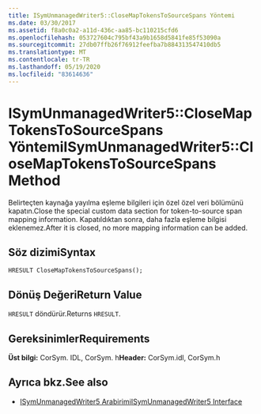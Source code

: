 ```yaml
---
title: ISymUnmanagedWriter5::CloseMapTokensToSourceSpans Yöntemi
ms.date: 03/30/2017
ms.assetid: f8a0c0a2-a11d-436c-aa85-bc110215cfd6
ms.openlocfilehash: 053727604c795bf43a9b1658d5841fe85f53090a
ms.sourcegitcommit: 27db07ffb26f76912feefba7b884313547410db5
ms.translationtype: MT
ms.contentlocale: tr-TR
ms.lasthandoff: 05/19/2020
ms.locfileid: "83614636"
---
```

# <a name="isymunmanagedwriter5closemaptokenstosourcespans-method"></a><span data-ttu-id="06963-102">ISymUnmanagedWriter5::CloseMapTokensToSourceSpans Yöntemi</span><span class="sxs-lookup"><span data-stu-id="06963-102">ISymUnmanagedWriter5::CloseMapTokensToSourceSpans Method</span></span>
<span data-ttu-id="06963-103">Belirteçten kaynağa yayılma eşleme bilgileri için özel özel veri bölümünü kapatın.</span><span class="sxs-lookup"><span data-stu-id="06963-103">Close the special custom data section for token-to-source span mapping information.</span></span> <span data-ttu-id="06963-104">Kapatıldıktan sonra, daha fazla eşleme bilgisi eklenemez.</span><span class="sxs-lookup"><span data-stu-id="06963-104">After it is closed, no more mapping information can be added.</span></span>  
  
## <a name="syntax"></a><span data-ttu-id="06963-105">Söz dizimi</span><span class="sxs-lookup"><span data-stu-id="06963-105">Syntax</span></span>  
  
```idl  
HRESULT CloseMapTokensToSourceSpans();  
```  
  
## <a name="return-value"></a><span data-ttu-id="06963-106">Dönüş Değeri</span><span class="sxs-lookup"><span data-stu-id="06963-106">Return Value</span></span>  
 <span data-ttu-id="06963-107">`HRESULT` döndürür.</span><span class="sxs-lookup"><span data-stu-id="06963-107">Returns `HRESULT`.</span></span>  
  
## <a name="requirements"></a><span data-ttu-id="06963-108">Gereksinimler</span><span class="sxs-lookup"><span data-stu-id="06963-108">Requirements</span></span>  
 <span data-ttu-id="06963-109">**Üst bilgi:** CorSym. IDL, CorSym. h</span><span class="sxs-lookup"><span data-stu-id="06963-109">**Header:** CorSym.idl, CorSym.h</span></span>  
  
## <a name="see-also"></a><span data-ttu-id="06963-110">Ayrıca bkz.</span><span class="sxs-lookup"><span data-stu-id="06963-110">See also</span></span>

- [<span data-ttu-id="06963-111">ISymUnmanagedWriter5 Arabirimi</span><span class="sxs-lookup"><span data-stu-id="06963-111">ISymUnmanagedWriter5 Interface</span></span>](isymunmanagedwriter5-interface.md)

